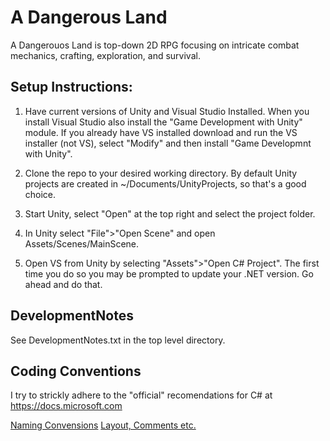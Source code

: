 # A Dangerous Land

A Dangerouos Land is top-down 2D RPG focusing on intricate combat mechanics,
crafting, exploration, and survival.

## Setup Instructions:

1) Have current versions of Unity and Visual Studio Installed. When you install
   Visual Studio also install the "Game Development with Unity" module. If you
   already have VS installed download and run the VS installer (not VS), select
   "Modify" and then install "Game Developmnt with Unity".

2) Clone the repo to your desired working directory. By default Unity projects
   are created in ~/Documents/UnityProjects, so that's a good choice.

3) Start Unity, select "Open" at the top right and select the project folder.

4) In Unity select "File">"Open Scene" and open Assets/Scenes/MainScene.

5) Open VS from Unity by selecting "Assets">"Open C# Project". The first time
   you do so you may be prompted to update your .NET version. Go ahead and do
   that.

## DevelopmentNotes

See DevelopmentNotes.txt in the top level directory. 

## Coding Conventions

I try to strickly adhere to the "official" recomendations for C# at https://docs.microsoft.com

[Naming Convensions](https://docs.microsoft.com/en-us/dotnet/standard/design-guidelines/naming-guidelines)
[Layout, Comments etc.](https://docs.microsoft.com/en-us/dotnet/csharp/programming-guide/inside-a-program/coding-conventions)